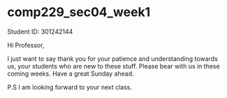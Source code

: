 # comp229_sec04_week1

Student ID: 301242144

Hi Professor,

I just want to say thank you for your patience and understanding towards us, your students who are new to these stuff.
Please bear with us in these coming weeks. Have a great Sunday ahead.

P.S I am looking forward to your next class.
